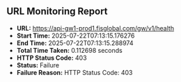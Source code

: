 ## URL Monitoring Report

- **URL:** https://api-gw1-prod1.fisglobal.com/gw/v1/health
- **Start Time:** 2025-07-22T07:13:15.176276
- **End Time:** 2025-07-22T07:13:15.288974
- **Total Time Taken:** 0.112698 seconds
- **HTTP Status Code:** 403
- **Status:** Failure
- **Failure Reason:** HTTP Status Code: 403
